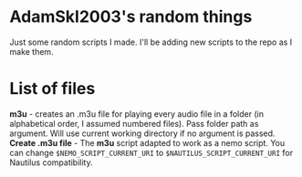 # AdamSkI2003's random things
Just some random scripts I made. I'll be adding new scripts to the repo as I make them.
# List of files
**m3u** - creates an .m3u file for playing every audio file in a folder (in alphabetical order, I assumed numbered files). Pass folder path as argument. Will use current working directory if no argument is passed.  
**Create .m3u file** - The **m3u** script adapted to work as a nemo script. You can change `$NEMO_SCRIPT_CURRENT_URI` to `$NAUTILUS_SCRIPT_CURRENT_URI` for Nautilus compatibility.
